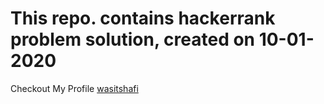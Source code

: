 <h1>This repo. contains hackerrank problem solution, created on 10-01-2020</h1>
  
  
Checkout My Profile [wasitshafi](https://www.hackerrank.com/wasitshafi)
